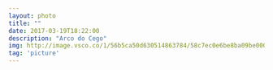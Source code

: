 ```yaml
---
layout: photo
title: ""
date: 2017-03-19T18:22:00
description: "Arco do Cego"
img: http://image.vsco.co/1/56b5ca50d630514863784/58c7ec0e6be8ba09be000005/1600x905/d53a9978-a930-4bd2-a4fc-4ea3f4ce3ee1537049428.jpg
tag: 'picture'
---
```




